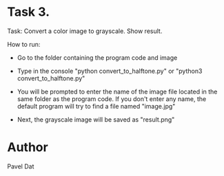 # Task 3.
Task: Convert a color image to grayscale. Show result.

How to run:
* Go to the folder containing the program code and image

* Type in the console "python convert_to_halftone.py" or "python3 convert_to_halftone.py"

* You will be prompted to enter the name of the image file located in the same folder as the program code. If you don't enter any name, the default program will try to find a file named "image.jpg"

* Next, the grayscale image will be saved as "result.png"

# Author
Pavel Dat